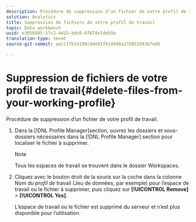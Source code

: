 ```yaml
---
description: Procédure de suppression d’un fichier de votre profil de travail.
solution: Analytics
title: Suppression de fichiers de votre profil de travail
topic: Data workbench
uuid: e3658085-57c2-4d25-bdc6-6767de1deb3e
translation-type: tm+mt
source-git-commit: aec1f7b14198cdde91f61d490a235022943bfedb

---
```



# Suppression de fichiers de votre profil de travail{#delete-files-from-your-working-profile}

Procédure de suppression d’un fichier de votre profil de travail.

1. Dans la [!DNL Profile Manager]section, ouvrez les dossiers et sous-dossiers nécessaires dans la [!DNL Profile Manager] section pour localiser le fichier à supprimer.

   >[!NOTE]
   >
   >Tous les espaces de travail se trouvent dans le dossier Workspaces.

1. Cliquez avec le bouton droit de la souris sur la coche dans la colonne Nom *du profil de* travail (Jeu de données, par exemple) pour l’espace de travail ou le fichier à supprimer, puis cliquez sur **[!UICONTROL Remove]** > **[!UICONTROL Yes]**.

   L’espace de travail ou le fichier est supprimé du serveur et n’est plus disponible pour l’utilisation.

